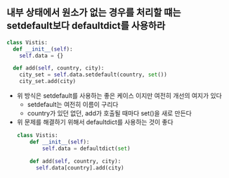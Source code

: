## 내부 상태에서 원소가 없는 경우를 처리할 떄는 setdefault보다 defaultdict를 사용하라

```python
class Vistis:
  def __init__(self):
    self.data = {}

  def add(self, country, city):
    city_set = self.data.setdefault(country, set())
    city_set.add(city)
```

- 위 방식은 setdefault를 사용하는 좋은 케이스 이지만 여전히 개선의 여지가 있다
    - setdefault는 여전히 이름이 구리다
    - country가 있던 없던, add가 호출될 때마다 set()을 새로 만든다
- 위 문제를 해결하기 위해서 defaultdict를 사용하는 것이 좋다
  ```python
  class Vistis:
      def __init__(self):
          self.data = defaultdict(set)
  
      def add(self, country, city):
        self.data[country].add(city)
  ```

